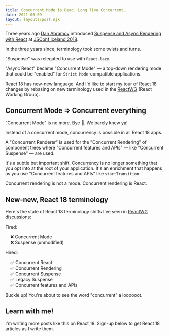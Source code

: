 ```yaml
---
title: Concurrent Mode is Dead. Long live Concurrent…
date: 2021-06-09
layout: layouts/post.njk
---
```


Three years ago [Dan Abramov](https://mobile.twitter.com/dan_abramov/) introduced [Suspense and Async Rendering with React](https://www.youtube.com/watch?v=nLF0n9SACd4) at [JSConf Iceland 2018](https://2018.jsconf.is/speakers/dan-abramov/).

In the three years since, terminology took some twists and turns.

"Suspense" was relegated to use with `React.lazy`.

"Async React" became "Concurrent Mode" — a top-down rendering mode that could be "enabled" for `Strict Mode`-compatible applications.

React 18 has new-new language. And I'd like to start my tour of React 18 changes by rebasing on new terminology used in the [ReactWG](http://github.com/reactwg) (React Working Group).

## Concurrent Mode => Concurrent everything

"Concurrent Mode" is no more. Bye 👋. We barely knew ya!

Instead of a concurrent mode, concurrency is possible in all React 18 apps.

A "Concurrent Renderer" is used for the "Concurrent Rendering" of component trees where "Concurrent features and APIs" — like "Concurrent Suspense" — are used.

It's a subtle but important shift.
Concurrency is no longer something that you opt into at the root of your application. It's an enrichment that happens as you use "Concurrent features and APIs" like `startTransition`.

Concurrent rendering is not a mode.
Concurrent rendering is React.

## New-new, React 18 terminology

Here's the state of React 18 terminology shifts I've seen in [ReactWG discussions](https://github.com/reactwg/react-18/discussions):

<div>
<style>
  ul {
    list-style-type: none;
    padding-inline-start: 1rem;
  }
</style>

Fired:

- ❌ Concurrent Mode
- ❌ Suspense (unmodified)

Hired:

- ✅ Concurrent React
- ✅ Concurrent Rendering
- ✅ Concurrent Suspense
- ✅ Legacy Suspense
- ✅ Concurrent features and APIs

</div>

Buckle up! You're about to see the word "concurrent" a loooooot.

## Learn with me!

I'm writing more posts like this on React 18.
Sign-up below to get React 18 articles as I write them.

<script async data-uid="462188815e" src="https://chantastic.ck.page/462188815e/index.js"></script>
